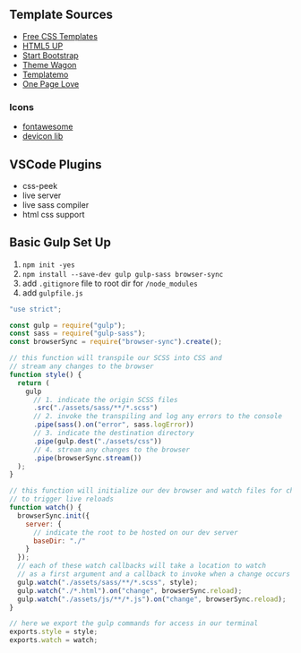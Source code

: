 

## Template Sources
- [Free CSS Templates](http://www.free-css.com/template-categories/portfolio)
- [HTML5 UP](http://html5up.net/)
- [Start Bootstrap](http://startbootstrap.com/)
- [Theme Wagon](https://themewagon.com/top-html-landing-page-templates/)
- [Templatemo](https://templatemo.com/tag/portfolio)
- [One Page Love](https://onepagelove.com/templates/free-templates)

### Icons
- [fontawesome](https://fontawesome.com/)
- [devicon lib](https://konpa.github.io/devicon/)

## VSCode Plugins
- css-peek
- live server
- live sass compiler
- html css support

## Basic Gulp Set Up

1. `npm init -yes`
2. `npm install --save-dev gulp gulp-sass browser-sync`
3. add `.gitignore` file to root dir for `/node_modules`
4. add `gulpfile.js`

```javascript
"use strict";

const gulp = require("gulp");
const sass = require("gulp-sass");
const browserSync = require("browser-sync").create();

// this function will transpile our SCSS into CSS and
// stream any changes to the browser
function style() {
  return (
    gulp
      // 1. indicate the origin SCSS files
      .src("./assets/sass/**/*.scss")
      // 2. invoke the transpiling and log any errors to the console
      .pipe(sass().on("error", sass.logError))
      // 3. indicate the destination directory
      .pipe(gulp.dest("./assets/css"))
      // 4. stream any changes to the browser
      .pipe(browserSync.stream())
  );
}

// this function will initialize our dev browser and watch files for changes
// to trigger live reloads
function watch() {
  browserSync.init({
    server: {
      // indicate the root to be hosted on our dev server
      baseDir: "./"
    }
  });
  // each of these watch callbacks will take a location to watch
  // as a first argument and a callback to invoke when a change occurs
  gulp.watch("./assets/sass/**/*.scss", style);
  gulp.watch("./*.html").on("change", browserSync.reload);
  gulp.watch("./assets/js/**/*.js").on("change", browserSync.reload);
}

// here we export the gulp commands for access in our terminal
exports.style = style;
exports.watch = watch;
```
